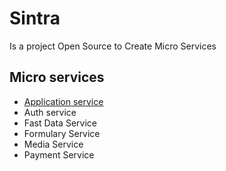 # Sintra

Is a project Open Source to Create Micro Services

## Micro services

* [Application service](https://github.com/julioacontreras/sintra-application)
* Auth service
* Fast Data Service
* Formulary Service
* Media Service
* Payment Service

